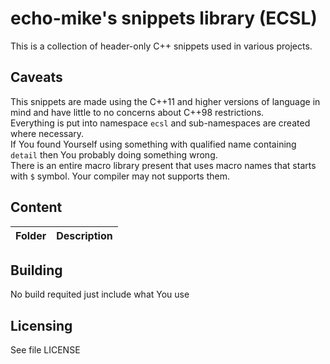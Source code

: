 # echo-mike's snippets library (ECSL)

This is a collection of header-only C++ snippets used in various projects.  

## Caveats

This snippets are made using the C++11 and higher versions of language in mind and have little to no concerns about C++98 restrictions.  
Everything is put into namespace ```ecsl``` and sub-namespaces are created where necessary.  
If You found Yourself using something with qualified name containing ```detail``` then You probably doing something wrong.  
There is an entire macro library present that uses macro names that starts with ```$``` symbol. Your compiler may not supports them.  

## Content

| Folder | Description |
|--------|-------------|

## Building

No build requited just include what You use

## Licensing

See file LICENSE
